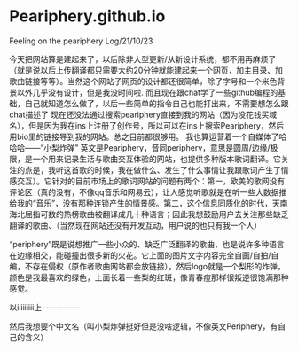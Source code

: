 # Peariphery.github.io
Feeling on the peariphery
Log/21/10/23
<body>
今天把网站算是建起来了，以后除非大型更新/从新设计系统，都不用再麻烦了（就是说以后上传翻译都只需要大约20分钟就能建起来一个网页，加主目录、加歌曲链接等等）。当然这个网站子网页的设计都还很简单，除了字号和一个米色背景以外几乎没有设计，但是我没时间啦.
而且现在跟chat学了一些github编程的基础，自己就知道怎么做了，以后一些简单的指令自己也能打出来，不需要想怎么跟chat描述了
现在还没法通过搜索peariphery直接到我的网站（因为没花钱买域名），但是因为我在ins上注册了创作号，所以可以在ins上搜索Peariphery，然后用bio里的链接导到我的网站。总之目前都很够用。
我也算运营着一个自媒体了哈哈哈——“小梨炸弹”
英文是Peariphery，音同periphery，意思是圆周/边缘/极限，是一个用来记录生活与歌曲交互体验的网站，也提供多种版本歌词翻译。它关注的点是，我听这首歌的时候，我在做什么、发生了什么事情让我跟歌词产生了情感交互）。它针对的目前市场上的歌词网站的问题有两个：第一，欧美的歌网没有评论区（真的没有，不像qq音乐和网易云），让人感觉听歌就是在听一些大数据推给我的“音乐”，没有那种连锁产生的情景感。第二，这个信息同质化的时代，天南海北屈指可数的热榜歌曲被翻译成几十种语言；因此我想鼓励用户去关注那些缺乏翻译的歌曲、（当然现在网站还没有开发互动，用户说的也只有我一个人）

“periphery”既是说想推广一些小众的、缺乏广泛翻译的歌曲，也是说许多种语言在边缘相交，能碰撞出很多新的火花。它上面的图片文字内容完全自画/自拍/自编，不存在侵权（原作者歌曲网站都会放链接），然后logo就是一个梨形的炸弹，颜色是我最喜欢的绿色，上面长着一些梨的红斑，像青春痘那样很叛逆很饱满那种感觉。


以iiiiiiiii上-----------

然后我想要个中文名（叫小梨炸弹挺好但是没啥逻辑，不像英文Periphery，有自己的含义）
</body>
